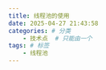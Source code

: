 ```yaml
---
title: 线程池的使用
date: 2025-04-27 21:43:58
categories: # 分类
	- 技术点  # 只能由一个
tags: # 标签
	- 线程池 
---
```

